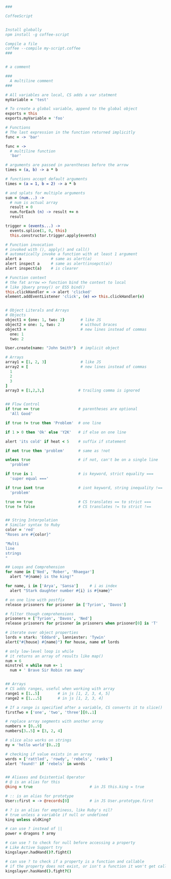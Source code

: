 ﻿```coffeescript
###

CoffeeScript


Install globally
npm install -g coffee-script

Compile a file
coffee --compile my-script.coffee
###


# a comment

###
  A multiline comment
###

# All variables are local, CS adds a var statment
myVariable = 'test'

# To create a global variable, append to the global object
exports = this
exports.myVariable = 'foo'

# Functions
# The last expression in the function returned implicitly
func = -> 'bar'

func = ->
  # multiline function
  'bar'

# arguments are passed in parentheses before the arrow
times = (a, b) -> a * b

# functions accept default arguments
times = (a = 1, b = 2) -> a * b

# and splats for multiple arguments
sum = (num...) ->
  # num is actual array
  result = 0
  num.forEach (n) -> result += n
  result

trigger = (events...) ->
  events.splice(1, 0, this)
  this.constructor.trigger.apply(events)

# Function invocation
# invoked with (), apply() and call()
# automatically invoke a function with at least 1 argument
alert a             # same as alert(a)
alert inspect a     # same as alert(insepct(a))
alert inspect(a)    # is clearer

# Function context
# the fat arrow => function bind the context to local
# like jQuery proxy() or ES5 bind()
this.clickHandler = -> alert 'clicked'
element.addEventListener 'click', (e) => this.clickHandler(e)


# Object Literals and Arrays
# Objects
object1 = {one: 1, two: 2}       # like JS
object2 = one: 1, two: 2         # without braces
object3 =                        # new lines instead of commas
  one: 1
  two: 2

User.create(name: "John Smith")  # implicit object

# Arrays
array1 = [1, 2, 3]               # like JS
array2 = [                       # new lines instead of commas
  1
  2
  3
]
array3 = [1,2,3,]               # trailing comma is ignored


## Flow Control
if true == true                 # parentheses are optional
  'All Good'

if true != true then 'Problem'  # one line

if 1 > 0 then 'Ok' else 'Y2K'   # if else on one line

alert 'its cold' if heat < 5    # suffix if statement

if not true then 'problem'      # same as !not

unless true                     # if not, can't be on a single line
  'problem'

if true is 1                    # is keyword, strict equality ===
  'super equal ==='

if true isnt true               # isnt keyword, string inequality !==
  'problem'

true == true                    # CS translates == to strict ===
true != false                   # CS translates != to strict !==


## String Interpolation
# Similar syntax to Ruby
color = 'red'
"Roses are #{color}"

"Multi
line
strings
"

## Loops and Comprehension
for name in ['Ned', 'Rober', 'Rhaegar']
  alert "#{name} is the king!"

for name, i in ['Arya', 'Sansa']     # i as index
  alert "Stark daughter number #{i} is #{name}"

# on one line with postfix
release prisoners for prisoner in ['Tyrion', 'Davos']

# filter though comprehensions
prisoners = ['Tyrion', 'Davos', 'Ned']
release prisoners for prisoner in prisoners when prisoner[0] is 'T'

# iterate over object properties
lords = stark: 'Eddard', lanniester: 'Tywin'
alert("#{house} #{name}") for house, name of lords

# only low-level loop is while
# it returns an array of results like map()
num = 6
minstrel = while num =- 1
  num + ' Brave Sir Robin ran away'


## Arrays
# CS adds ranges, useful when working with array
range1 = [1..5]        # in js [1, 2, 3, 4, 5]
range2 = [1...5]       # in js [1, 2, 3, 4]

# If a range is specified after a variable, CS converts it to slice()
firstTwo = ['one', 'two', 'three'][0..1]

# replace array segments with another array
numbers = [0..9]
numbers[3..5] = [3, 2, 4]

# slice also works on strings
my = 'hello world'[0..2]

# checking if value exists in an array
words = ['rattled', 'rowdy', 'rebels', 'ranks']
alert 'found!' if 'rebels' in words


## Aliases and Existential Operator
# @ is an alias for this
@king = true                         # in JS this.king = true

# :: is an alias for prototype
User::first = -> @records[0]         # in JS User.prototype.first

# ? is an alias for emptiness, like Ruby's nil?
# true unless a variable if null or undefined
king unless oldKing?

# can use ? instead of ||
power = dragons ? army

# can use ? to check for null before accessing a property
# Like Active Support try
kingslayer.hadHand()?.fight()

# can use ? to check if a property is a function and callable
# if the property does not exist, or isn't a function it won't get called
kingslayer.hasHand().fight?()
```

